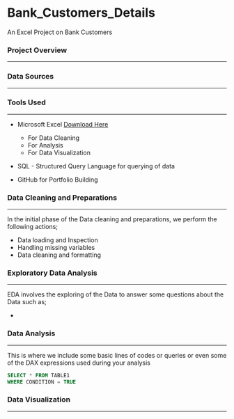 # Bank_Customers_Details
An Excel Project on Bank Customers
### Project Overview
---
### Data Sources
---
### Tools Used
---
- Microsoft Excel [Download Here](https://www.microsoft.com)
  
   -  For Data Cleaning
   -  For Analysis
   -  For Data Visualization
     
- SQL - Structured Query Language for querying of data
- GitHub for Portfolio Building

### Data Cleaning and Preparations
---
In the initial phase of the Data cleaning and preparations, we perform the following actions;

- Data loading and Inspection
- Handling missing variables
- Data cleaning and formatting

### Exploratory Data Analysis
---
EDA involves the exploring of the Data to answer some questions about the Data such as;

-

### Data Analysis
---
This is where we include some basic lines of codes or queries or even some of the DAX expressions used during your analysis

```SQL
SELECT * FROM TABLE1
WHERE CONDITION = TRUE
```

### Data Visualization 
---
